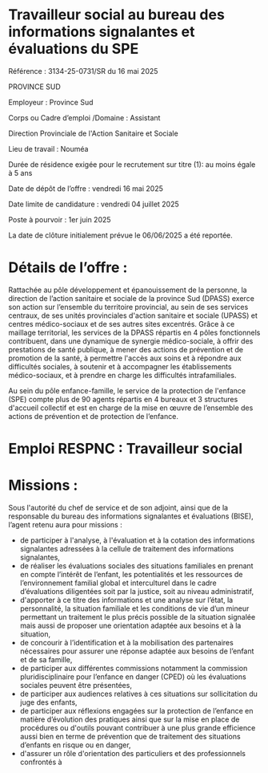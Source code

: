 # Travailleur social au bureau des informations signalantes et évaluations du SPE

Référence : 3134-25-0731/SR du 16 mai 2025

PROVINCE SUD

Employeur : Province Sud

Corps ou Cadre d’emploi /Domaine : Assistant

Direction Provinciale de l'Action Sanitaire et Sociale

Lieu de travail : Nouméa

Durée de résidence exigée pour le recrutement sur titre (1): au moins égale à 5 ans

Date de dépôt de l’offre : vendredi 16 mai 2025

Date limite de candidature : vendredi 04 juillet 2025

Poste à pourvoir : 1er juin 2025

La date de clôture initialement prévue le 06/06/2025 a été reportée.

# Détails de l’offre :

Rattachée au pôle développement et épanouissement de la personne, la direction de l’action sanitaire et sociale de la province Sud (DPASS) exerce son action sur l’ensemble du territoire provincial, au sein de ses services centraux, de ses unités provinciales d'action sanitaire et sociale (UPASS) et centres médico-sociaux et de ses autres sites excentrés. Grâce à ce maillage territorial, les services de la DPASS répartis en 4 pôles fonctionnels contribuent, dans une dynamique de synergie médico-sociale, à offrir des prestations de santé publique, à mener des actions de prévention et de promotion de la santé, à permettre l'accès aux soins et à répondre aux difficultés sociales, à soutenir et à accompagner les établissements médico-sociaux, et à prendre en charge les difficultés intrafamiliales.

Au sein du pôle enfance-famille, le service de la protection de l'enfance (SPE) compte plus de 90 agents répartis en 4 bureaux et 3 structures d'accueil collectif et est en charge de la mise en œuvre de l’ensemble des actions de prévention et de protection de l’enfance.

# Emploi RESPNC : Travailleur social

# Missions :

Sous l'autorité du chef de service et de son adjoint, ainsi que de la responsable du bureau des informations signalantes et évaluations (BISE), l’agent retenu aura pour missions :

- de participer à l'analyse, à l'évaluation et à la cotation des informations signalantes adressées à la cellule de traitement des informations signalantes,
- de réaliser les évaluations sociales des situations familiales en prenant en compte l’intérêt de l’enfant, les potentialités et les ressources de l’environnement familial global et interculturel dans le cadre d’évaluations diligentées soit par la justice, soit au niveau administratif,
- d'apporter à ce titre des informations et une analyse sur l’état, la personnalité, la situation familiale et les conditions de vie d’un mineur permettant un traitement le plus précis possible de la situation signalée mais aussi de proposer une orientation adaptée aux besoins et à la situation,
- de concourir à l’identification et à la mobilisation des partenaires nécessaires pour assurer une réponse adaptée aux besoins de l’enfant et de sa famille,
- de participer aux différentes commissions notamment la commission pluridisciplinaire pour l’enfance en danger (CPED) où les évaluations sociales peuvent être présentées,
- de participer aux audiences relatives à ces situations sur sollicitation du juge des enfants,
- de participer aux réflexions engagées sur la protection de l’enfance en matière d’évolution des pratiques ainsi que sur la mise en place de procédures ou d'outils pouvant contribuer à une plus grande efficience aussi bien en terme de prévention que de traitement des situations d’enfants en risque ou en danger,
- d'assurer un rôle d'orientation des particuliers et des professionnels confrontés à